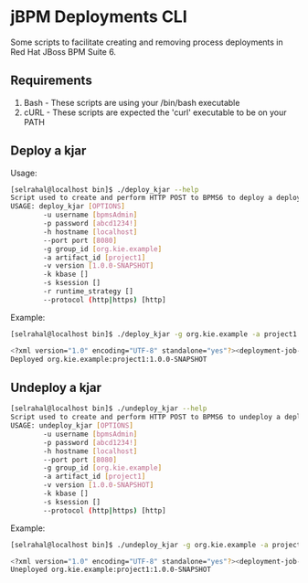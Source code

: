 # jBPM Deployments CLI

Some scripts to facilitate creating and removing process deployments in Red Hat JBoss BPM Suite 6.

## Requirements
1. Bash - These scripts are using your /bin/bash executable
2. cURL - These scripts are expected the 'curl' executable to be on your PATH

## Deploy a kjar

Usage:

```sh
[selrahal@localhost bin]$ ./deploy_kjar --help
Script used to create and perform HTTP POST to BPMS6 to deploy a deployment unit.
USAGE: deploy_kjar [OPTIONS]
        -u username [bpmsAdmin]
        -p password [abcd1234!]
        -h hostname [localhost]
        --port port [8080]
        -g group_id [org.kie.example]
        -a artifact_id [project1]
        -v version [1.0.0-SNAPSHOT]
        -k kbase []
        -s ksession []
        -r runtime_strategy []
        --protocol (http|https) [http]
```

Example:

```sh
[selrahal@localhost bin]$ ./deploy_kjar -g org.kie.example -a project1 -v 1.0.0-SNAPSHOT
```

```sh
<?xml version="1.0" encoding="UTF-8" standalone="yes"?><deployment-job-result><identifier>32</identifier><operation>DEPLOY</operation><deploymentUnit><groupId>org.kie.example</groupId><artifactId>project1</artifactId><version>1.0.0-SNAPSHOT</version><strategy>PER_PROCESS_INSTANCE</strategy><status>ACCEPTED</status></deploymentUnit><success>true</success><explanation>deploy job accepted.</explanation></deployment-job-result>
Deployed org.kie.example:project1:1.0.0-SNAPSHOT
```

## Undeploy a kjar

```sh
[selrahal@localhost bin]$ ./undeploy_kjar --help
Script used to create and perform HTTP POST to BPMS6 to undeploy a deployment unit.
USAGE: undeploy_kjar [OPTIONS]
        -u username [bpmsAdmin]
        -p password [abcd1234!]
        -h hostname [localhost]
        --port port [8080]
        -g group_id [org.kie.example]
        -a artifact_id [project1]
        -v version [1.0.0-SNAPSHOT]
        -k kbase []
        -s ksession []
        --protocol (http|https) [http]
```

Example:

```sh
[selrahal@localhost bin]$ ./undeploy_kjar -g org.kie.example -a project1 -v 1.0.0-SNAPSHOT
```

```sh
<?xml version="1.0" encoding="UTF-8" standalone="yes"?><deployment-job-result><identifier>33</identifier><operation>UNDEPLOY</operation><deploymentUnit><groupId>org.kie.example</groupId><artifactId>project1</artifactId><version>1.0.0-SNAPSHOT</version><strategy>PER_PROCESS_INSTANCE</strategy><status>ACCEPTED</status></deploymentUnit><success>true</success><explanation>undeploy job accepted.</explanation></deployment-job-result>
Uneployed org.kie.example:project1:1.0.0-SNAPSHOT
```
